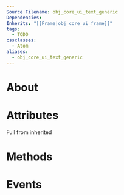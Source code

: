 ```yaml
---
Source Filename: obj_core_ui_text_generic
Dependencies: 
Inherits: "[[Frame|obj_core_ui_frame]]"
tags:
  - TODO
cssclasses:
  - Atom
aliases:
  - obj_core_ui_text_generic
---
```

# About


# Attributes
Full from inherited
# Methods

# Events